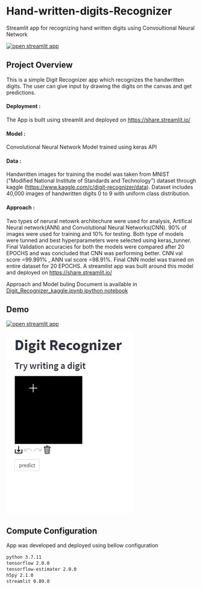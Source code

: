 # Hand-written-digits-Recognizer

Streamlit app for recognizing hand written digits using Convoultional Neural Network

[![open streamlit app](https://static.streamlit.io/badges/streamlit_badge_black_white.svg)](https://share.streamlit.io/999harish999/hand-written-digits-recognizer/main/streamlit_host.py)



## Project Overview

This is a simple Digit Recognizer app which recognizes the handwritten digits. The user can give input by drawing the digits on the canvas and get predictions.

#### Deployment : 
The App is built using streamlit and deployed on https://share.streamlit.io/

#### Model :
Convolutional Neural Network Model trained using keras API

#### Data : 
Handwritten images for training the model was taken from MNIST ("Modified National Institute of Standards and Technology") dataset through kaggle    (https://www.kaggle.com/c/digit-recognizer/data). Dataset includes 40,000 images of handwritten digits 0 to 9 with uniform class distribution.


#### Approach : 
Two types of nerural netowrk architechure were used for analysis, Artifical Neural network(ANN) and Convolutional Neural Networks(CNN). 90% of images were used for training and 10% for testing. Both type of models were tunned and best hyperparameters were selected using keras_tunner. Final Validation accuracies for both the models were compared after 20 EPOCHS and was concluded that CNN was performing better. CNN val score =99.991% , ANN val score =98.91%. Final CNN model was trained on entire dataset for 20 EPOCHS. A streamlist app was built around this model and deployed on https://share.streamlit.io/

Approach and Model buling Document is available in [Digit_Recognizer_kaggle.ipynb ipython notebook](Digit_Recognizer_kaggle.ipynb)


## Demo
[![open streamlit app](https://static.streamlit.io/badges/streamlit_badge_black_white.svg)](https://share.streamlit.io/999harish999/hand-written-digits-recognizer/main/streamlit_host.py)

![demo](demo.gif)

## Compute Configuration 
App was developed and deployed using bellow configuration 

```http
python 3.7.11
tensorflow 2.0.0
tensorflow-estimater 2.0.0
h5py 2.1.0
streamlit 0.89.0
```






